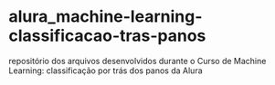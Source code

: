# alura_machine-learning-classificacao-tras-panos
repositório dos arquivos desenvolvidos durante o Curso de Machine Learning: classificação por trás dos panos da Alura
